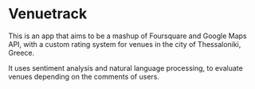 # Venuetrack

This is an app that aims to be a mashup of Foursquare and Google Maps API, with a custom rating system for venues in the city of Thessaloniki, Greece.

It uses sentiment analysis and natural language processing, to evaluate venues depending on the comments of users.
